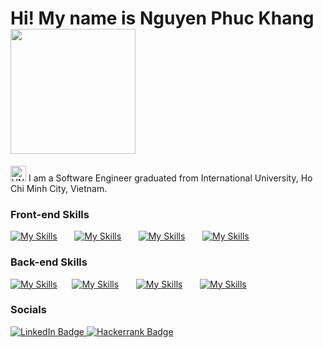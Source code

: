Hi! My name is Nguyen Phuc Khang <img src="https://ci3.googleusercontent.com/mail-sig/AIorK4xJCYXKute2Im3Manv56syP5_qsDOVl1BUY6r4ILukaUfgI4_Hn4M59bcbwAD_Lip8NK9_hStE" width="200">
========================================================================================================================================
<img width="25" src="https://github.com/stevenrskelton/flag-icon/blob/16e5f3877c0a756e1e844174309581a82608633e/svg/country-4x3/vn.svg" alt="VN"/> I am a Software Engineer graduated from International University, Ho Chi Minh City, Vietnam.
<br/>

### Front-end Skills

[![My Skills](https://skillicons.dev/icons?i=html,css)](https://skillicons.dev) &nbsp;&nbsp;&nbsp;&nbsp;&nbsp; [![My Skills](https://skillicons.dev/icons?i=js,ts)](https://skillicons.dev) &nbsp;&nbsp;&nbsp;&nbsp;&nbsp; [![My Skills](https://skillicons.dev/icons?i=react,vue)](https://skillicons.dev) &nbsp;&nbsp;&nbsp;&nbsp;&nbsp; [![My Skills](https://skillicons.dev/icons?i=tailwind,materialui)](https://skillicons.dev) &nbsp;&nbsp;&nbsp;&nbsp;&nbsp;
<br/>

### Back-end Skills

[![My Skills](https://skillicons.dev/icons?i=py,java)](https://skillicons.dev) &nbsp;&nbsp;&nbsp;&nbsp;&nbsp;[![My Skills](https://skillicons.dev/icons?i=nodejs,nginx)](https://skillicons.dev) &nbsp;&nbsp;&nbsp;&nbsp;&nbsp; [![My Skills](https://skillicons.dev/icons?i=fastapi,mysql)](https://skillicons.dev) &nbsp;&nbsp;&nbsp;&nbsp;&nbsp; [![My Skills](https://skillicons.dev/icons?i=docker,postman)](https://skillicons.dev) &nbsp;&nbsp;&nbsp;&nbsp;&nbsp; 
<br/>


### Socials

<div id="badges">
  <a href="https://www.linkedin.com/in/ngpkhang/">
    <img src="https://ziadoua.github.io/m3-Markdown-Badges/badges/LinkedIn/linkedin1.svg" alt="LinkedIn Badge"/>
  </a>
  <a href="https://www.hackerrank.com/profile/Java_KhangNguyen">
    <img src="https://ziadoua.github.io/m3-Markdown-Badges/badges/HackerRank/hackerrank1.svg" alt="Hackerrank Badge"/>
  </a>
</div>
